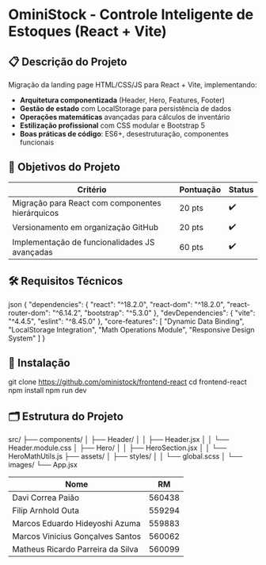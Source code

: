 # OminiStock - Controle Inteligente de Estoques (React + Vite)

## 📋 Descrição do Projeto
Migração da landing page HTML/CSS/JS para React + Vite, implementando:
- **Arquitetura componentizada** (Header, Hero, Features, Footer)
- **Gestão de estado** com LocalStorage para persistência de dados
- **Operações matemáticas** avançadas para cálculos de inventário
- **Estilização profissional** com CSS modular e Bootstrap 5
- **Boas práticas de código**: ES6+, desestruturação, componentes funcionais

## 🎯 Objetivos do Projeto
| Critério | Pontuação | Status |
|----------|-----------|--------|
| Migração para React com componentes hierárquicos | 20 pts | ✔️ |
| Versionamento em organização GitHub | 20 pts | ✔️ |
| Implementação de funcionalidades JS avançadas | 60 pts | ✔️ |

## 🛠️ Requisitos Técnicos
json
{
  "dependencies": {
    "react": "^18.2.0",
    "react-dom": "^18.2.0",
    "react-router-dom": "^6.14.2",
    "bootstrap": "^5.3.0"
  },
  "devDependencies": {
    "vite": "^4.4.5",
    "eslint": "^8.45.0"
  },
  "core-features": [
    "Dynamic Data Binding",
    "LocalStorage Integration",
    "Math Operations Module",
    "Responsive Design System"
  ]
}

## 🚀 Instalação
git clone https://github.com/oministock/frontend-react
cd frontend-react
npm install
npm run dev

## 🗂️ Estrutura do Projeto
src/
├── components/
│   ├── Header/
│   │   ├── Header.jsx
│   │   └── Header.module.css
│   ├── Hero/
│   │   ├── HeroSection.jsx
│   │   └── HeroMathUtils.js
├── assets/
│   ├── styles/
│   │   └── global.scss
│   └── images/
└── App.jsx

| Nome | RM |
|------|----|
| Davi Correa Paião |	560438 |
| Filip Arnhold Outa | 559294 |
| Marcos Eduardo Hideyoshi Azuma | 559883 |
| Marcos Vinicius Gonçalves Santos | 560062 |
| Matheus Ricardo Parreira da Silva | 560099 |